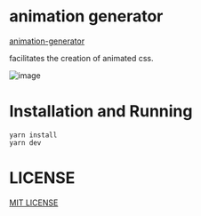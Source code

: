 # animation generator

[animation-generator](https://nanagami1369.github.io/animation-generator/)

facilitates the creation of animated css.

![image](https://github.com/nanagami1369/animation-generator/assets/38910015/aebde185-bb1c-43bf-89f4-09b1f361b104)

# Installation and Running

```:bash
yarn install
yarn dev
```

# LICENSE

[MIT LICENSE](https://github.com/nanagami1369/animation-generator/blob/main/LICENSE)
